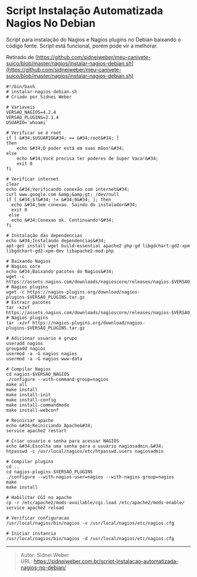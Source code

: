 # Script Instalação Automatizada Nagios No Debian

Script para instalação do Nagios e Nagios plugins no Debian baixando o código fonte. Script está funcional, porém pode vir a melhorar.

Retirado de [https://github.com/sidneiweber/meu-canivete-suico/blob/master/nagios/instalar-nagios-debian.sh](https://github.com/sidneiweber/meu-canivete-suico/blob/master/nagios/instalar-nagios-debian.sh)

```shell
#!/bin/bash
# instalar-nagios-debian.sh
# Criado por Sidnei Weber

# Variaveis
VERSAO_NAGIOS=4.2.4
VERSAO_PLUGINS=2.1.4
USUARIO=`whoami`

# Verificar se é root
if [ &#34;$USUARIO&#34; == &#34;root&#34; ]
then
	echo &#34;O poder está em suas mãos!&#34;
else
	echo &#34;Você precisa ter poderes de Super Vaca!&#34;
	exit 0
fi

# Verificar internet
clear
echo &#34;Verificando conexão com internet&#34;
curl www.google.com &amp;&amp;gt; /dev/null
if [ &#34;$?&#34; != &#34;0&#34; ]; then
  echo &#34;Sem conexao. Saindo do instalador&#34;
  exit 0
 else
  echo &#34;Conexao ok. Continuando!&#34;
fi

# Instalação das dependencias
echo &#34;Instalando dependencias&#34;
apt-get install wget build-essential apache2 php-gd libgdchart-gd2-xpm libgdchart-gd2-xpm-dev libapache2-mod-php

# Baixando Nagios
# Nagios core
echo &#34;Baixando pacotes do Nagios&#34;
wget -c https://assets.nagios.com/downloads/nagioscore/releases/nagios-$VERSAO_NAGIOS.tar.gz
# Nagios plugins
wget -c https://nagios-plugins.org/download/nagios-plugins-$VERSAO_PLUGINS.tar.gz
# Extrair pacotes
tar -xzvf https://assets.nagios.com/downloads/nagioscore/releases/nagios-$VERSAO_NAGIOS.tar.gz
# Nagios plugins
tar -xzvf https://nagios-plugins.org/download/nagios-plugins-$VERSAO_PLUGINS.tar.gz

# Adicionar usuario e grupo
useradd nagios
groupadd nagios
usermod -a -G nagios nagios
usermod -a -G nagios www-data

# Compilar Nagios
cd nagios-$VERSAO_NAGIOS
./configure --with-command-group=nagios
make all
make install
make install-init
make install-config
make install-commandmode
make install-webconf

# Reiniciar apache
echo &#34;Reiniciando Apache&#34;
service apache2 restart

# Criar usuario e senha para acessar NAGIOS
echo &#34;Escolha uma senha para o usuário nagiosadmin.&#34;
htpasswd -c /usr/local/nagios/etc/htpasswd.users nagiosadmin

# Compilar plugins
cd ..
cd nagios-plugins-$VERSAO_PLUGINS
./configure --with-nagios-user=nagios --with-nagios-group=nagios
make
make install

# Habilitar CGI no apache
cp -r /etc/apache2/mods-available/cgi.load /etc/apache2/mods-enable/
service apache2 reload

# Verificar configuracao
/usr/local/nagios/bin/nagios -v /usr/local/nagios/etc/nagios.cfg

# Iniciar instancia
/usr/local/nagios/bin/nagios -d /usr/local/nagios/etc/nagios.cfg
```

---

> Autor: Sidnei Weber  
> URL: https://sidneiweber.com.br/script-instalacao-automatizada-nagios-no-debian/  

